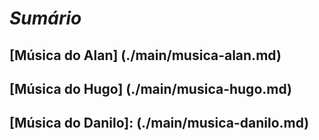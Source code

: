 # _*Sumário*_
## [Música do Alan] (./main/musica-alan.md)

## [Música do Hugo] (./main/musica-hugo.md)

## [Música do Danilo]: (./main/musica-danilo.md)